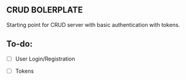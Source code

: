 CRUD BOLERPLATE
---
Starting point for CRUD server with basic authentication with tokens. 

## To-do:
- [ ] User Login/Registration
- [ ] Tokens


